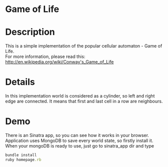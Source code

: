 # Game of Life

# Description
This is a simple implementation of the popular cellular automaton - Game of Life.  
For more information, please read this: http://en.wikipedia.org/wiki/Conway's_Game_of_Life  

# Details
In this implementation world is considered as a cylinder, so left and right edge are connected. It means that first and last cell in a row are neighbours.  


# Demo
There is an Sinatra app, so you can see how it works in your browser.  
Application uses MongoDB to save every world state, so firstly install it.  
When your mongoDB is ready to use, just go to sinatra_app dir and type  

```ruby
bundle install  
ruby homepage.rb
```
